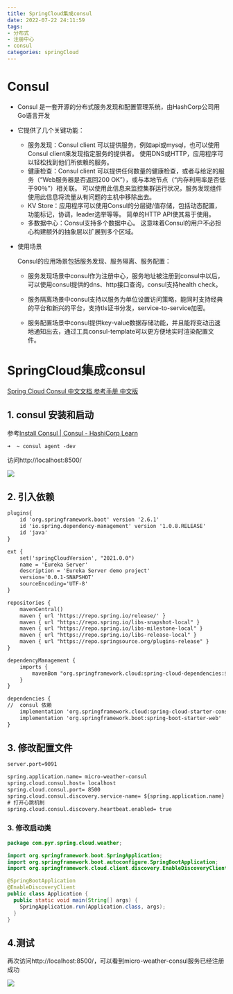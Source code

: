 ```yaml
---
title: SpringCloud集成consul
date: 2022-07-22 24:11:59
tags:
- 分布式
- 注册中心
- consul
categories: springCloud
---
```


# Consul

- Consul 是一套开源的分布式服务发现和配置管理系统，由HashCorp公司用Go语言开发
- 它提供了几个关键功能：
  - 服务发现：Consul client 可以提供服务，例如api或mysql，也可以使用Consul client来发现指定服务的提供者。 使用DNS或HTTP，应用程序可以轻松找到他们所依赖的服务。
  - 健康检查：Consul client 可以提供任何数量的健康检查，或者与给定的服务（“Web服务器是否返回200 OK”），或与本地节点（“内存利用率是否低于90％”）相关联。 可以使用此信息来监控集群运行状况，服务发现组件使用此信息将流量从有问题的主机中移除出去。
  - KV Store：应用程序可以使用Consul的分层键/值存储，包括动态配置，功能标记，协调，leader选举等等。 简单的HTTP API使其易于使用。
  - 多数据中心：Consul支持多个数据中心。 这意味着Consul的用户不必担心构建额外的抽象层以扩展到多个区域。

- 使用场景

  Consul的应用场景包括服务发现、服务隔离、服务配置：

  - 服务发现场景中consul作为注册中心，服务地址被注册到consul中以后，可以使用consul提供的dns、http接口查询，consul支持health check。

  - 服务隔离场景中consul支持以服务为单位设置访问策略，能同时支持经典的平台和新兴的平台，支持tls证书分发，service-to-service加密。

  - 服务配置场景中consul提供key-value数据存储功能，并且能将变动迅速地通知出去，通过工具consul-template可以更方便地实时渲染配置文件。

    

    

#  SpringCloud集成consul

[Spring Cloud Consul 中文文档 参考手册 中文版](https://www.springcloud.cc/spring-cloud-consul.html)

## 1. consul 安装和启动

参考[Install Consul | Consul - HashiCorp Learn](https://learn.hashicorp.com/tutorials/consul/get-started-install)

```
➜  ~ consul agent -dev
```

访问http://localhost:8500/

![](https://tva1.sinaimg.cn/large/e6c9d24ely1h5fjegc3rcj21xz0u0ad8.jpg)



## 2. 引入依赖

```xml
plugins{
	id 'org.springframework.boot' version '2.6.1'
	id 'io.spring.dependency-management' version '1.0.8.RELEASE'
	id 'java'
}

ext {
	set('springCloudVersion', "2021.0.0")
	name = 'Eureka Server'
	description = 'Eureka Server demo project'
	version='0.0.1-SNAPSHOT'
	sourceEncoding='UTF-8'
}

repositories {
	mavenCentral()
	maven { url 'https://repo.spring.io/release/' }
	maven { url "https://repo.spring.io/libs-snapshot-local" }
	maven { url "https://repo.spring.io/libs-milestone-local" }
	maven { url "https://repo.spring.io/libs-release-local" }
	maven { url "https://repo.springsource.org/plugins-release" }
}

dependencyManagement {
	imports {
		mavenBom "org.springframework.cloud:spring-cloud-dependencies:${springCloudVersion}"
	}
}

dependencies {
//	consul 依赖
	implementation 'org.springframework.cloud:spring-cloud-starter-consul-discovery'
	implementation 'org.springframework.boot:spring-boot-starter-web'
}
```



## 3.  修改配置文件

```xml
server.port=9091

spring.application.name= micro-weather-consul
spring.cloud.consul.host= localhost
spring.cloud.consul.port= 8500
spring.cloud.consul.discovery.service-name= ${spring.application.name}
# 打开心跳机制
spring.cloud.consul.discovery.heartbeat.enabled= true
```



### 3. 修改启动类

```java
package com.pyr.spring.cloud.weather;

import org.springframework.boot.SpringApplication;
import org.springframework.boot.autoconfigure.SpringBootApplication;
import org.springframework.cloud.client.discovery.EnableDiscoveryClient;

@SpringBootApplication
@EnableDiscoveryClient
public class Application {
  public static void main(String[] args) {
    SpringApplication.run(Application.class, args);
  }
}

```



## 4.测试

再次访问http://localhost:8500/，可以看到micro-weather-consul服务已经注册成功

![](https://tva1.sinaimg.cn/large/e6c9d24ely1h5fk8xt9m6j22190u0dj3.jpg)

